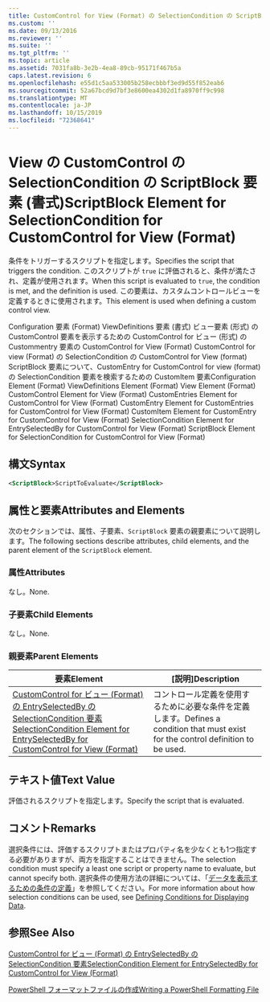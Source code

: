 ```yaml
---
title: CustomControl for View (Format) の SelectionCondition の ScriptBlock 要素Microsoft Docs
ms.custom: ''
ms.date: 09/13/2016
ms.reviewer: ''
ms.suite: ''
ms.tgt_pltfrm: ''
ms.topic: article
ms.assetid: 7031fa8b-3e2b-4ea8-89cb-95171f467b5a
caps.latest.revision: 6
ms.openlocfilehash: e55d1c5aa533005b258ecbbbf3ed9d55f852eab6
ms.sourcegitcommit: 52a67bcd9d7bf3e8600ea4302d1fa8970ff9c998
ms.translationtype: MT
ms.contentlocale: ja-JP
ms.lasthandoff: 10/15/2019
ms.locfileid: "72368641"
---
```

# <a name="scriptblock-element-for-selectioncondition-for-customcontrol-for-view-format"></a><span data-ttu-id="528f5-102">View の CustomControl の SelectionCondition の ScriptBlock 要素 (書式)</span><span class="sxs-lookup"><span data-stu-id="528f5-102">ScriptBlock Element for SelectionCondition for CustomControl for View (Format)</span></span>

<span data-ttu-id="528f5-103">条件をトリガーするスクリプトを指定します。</span><span class="sxs-lookup"><span data-stu-id="528f5-103">Specifies the script that triggers the condition.</span></span> <span data-ttu-id="528f5-104">このスクリプトが `true` に評価されると、条件が満たされ、定義が使用されます。</span><span class="sxs-lookup"><span data-stu-id="528f5-104">When this script is evaluated to `true`, the condition is met, and the definition is used.</span></span> <span data-ttu-id="528f5-105">この要素は、カスタムコントロールビューを定義するときに使用されます。</span><span class="sxs-lookup"><span data-stu-id="528f5-105">This element is used when defining a custom control view.</span></span>

<span data-ttu-id="528f5-106">Configuration 要素 (Format) ViewDefinitions 要素 (書式) ビュー要素 (形式) の CustomControl 要素を表示するための CustomControl for ビュー (形式) の Custommentry 要素の CustomControl for View (Format) CustomControl for view (Format) の SelectionCondition の CustomControl for View (format) ScriptBlock 要素について、CustomEntry for CustomControl for view (format) の SelectionCondition 要素を検索するための CustomItem 要素</span><span class="sxs-lookup"><span data-stu-id="528f5-106">Configuration Element (Format) ViewDefinitions Element (Format) View Element (Format) CustomControl Element for View (Format) CustomEntries Element for CustomControl for View (Format) CustomEntry Element for CustomEntries for CustomControl for View (Format) CustomItem Element for CustomEntry for CustomControl for View (Format) SelectionCondition Element for EntrySelectedBy for CustomControl for View (Format) ScriptBlock Element for SelectionCondition for CustomControl for View (Format)</span></span>

## <a name="syntax"></a><span data-ttu-id="528f5-107">構文</span><span class="sxs-lookup"><span data-stu-id="528f5-107">Syntax</span></span>

```xml
<ScriptBlock>ScriptToEvaluate</ScriptBlock>
```

## <a name="attributes-and-elements"></a><span data-ttu-id="528f5-108">属性と要素</span><span class="sxs-lookup"><span data-stu-id="528f5-108">Attributes and Elements</span></span>

<span data-ttu-id="528f5-109">次のセクションでは、属性、子要素、`ScriptBlock` 要素の親要素について説明します。</span><span class="sxs-lookup"><span data-stu-id="528f5-109">The following sections describe attributes, child elements, and the parent element of the `ScriptBlock` element.</span></span>

### <a name="attributes"></a><span data-ttu-id="528f5-110">属性</span><span class="sxs-lookup"><span data-stu-id="528f5-110">Attributes</span></span>

<span data-ttu-id="528f5-111">なし。</span><span class="sxs-lookup"><span data-stu-id="528f5-111">None.</span></span>

### <a name="child-elements"></a><span data-ttu-id="528f5-112">子要素</span><span class="sxs-lookup"><span data-stu-id="528f5-112">Child Elements</span></span>

<span data-ttu-id="528f5-113">なし。</span><span class="sxs-lookup"><span data-stu-id="528f5-113">None.</span></span>

### <a name="parent-elements"></a><span data-ttu-id="528f5-114">親要素</span><span class="sxs-lookup"><span data-stu-id="528f5-114">Parent Elements</span></span>

|<span data-ttu-id="528f5-115">要素</span><span class="sxs-lookup"><span data-stu-id="528f5-115">Element</span></span>|<span data-ttu-id="528f5-116">[説明]</span><span class="sxs-lookup"><span data-stu-id="528f5-116">Description</span></span>|
|-------------|-----------------|
|[<span data-ttu-id="528f5-117">CustomControl for ビュー (Format) の EntrySelectedBy の SelectionCondition 要素</span><span class="sxs-lookup"><span data-stu-id="528f5-117">SelectionCondition Element for EntrySelectedBy for CustomControl for View (Format)</span></span>](./selectioncondition-element-for-entryselectedby-for-customcontrol-format.md)|<span data-ttu-id="528f5-118">コントロール定義を使用するために必要な条件を定義します。</span><span class="sxs-lookup"><span data-stu-id="528f5-118">Defines a condition that must exist for the control definition to be used.</span></span>|

## <a name="text-value"></a><span data-ttu-id="528f5-119">テキスト値</span><span class="sxs-lookup"><span data-stu-id="528f5-119">Text Value</span></span>

<span data-ttu-id="528f5-120">評価されるスクリプトを指定します。</span><span class="sxs-lookup"><span data-stu-id="528f5-120">Specify the script that is evaluated.</span></span>

## <a name="remarks"></a><span data-ttu-id="528f5-121">コメント</span><span class="sxs-lookup"><span data-stu-id="528f5-121">Remarks</span></span>

<span data-ttu-id="528f5-122">選択条件には、評価するスクリプトまたはプロパティ名を少なくとも1つ指定する必要がありますが、両方を指定することはできません。</span><span class="sxs-lookup"><span data-stu-id="528f5-122">The selection condition must specify a least one script or property name to evaluate, but cannot specify both.</span></span> <span data-ttu-id="528f5-123">選択条件の使用方法の詳細については、「[データを表示するための条件の定義](./defining-conditions-for-displaying-data.md)」を参照してください。</span><span class="sxs-lookup"><span data-stu-id="528f5-123">For more information about how selection conditions can be used, see [Defining Conditions for Displaying Data](./defining-conditions-for-displaying-data.md).</span></span>

## <a name="see-also"></a><span data-ttu-id="528f5-124">参照</span><span class="sxs-lookup"><span data-stu-id="528f5-124">See Also</span></span>

[<span data-ttu-id="528f5-125">CustomControl for ビュー (Format) の EntrySelectedBy の SelectionCondition 要素</span><span class="sxs-lookup"><span data-stu-id="528f5-125">SelectionCondition Element for EntrySelectedBy for CustomControl for View (Format)</span></span>](./selectioncondition-element-for-entryselectedby-for-customcontrol-format.md)

[<span data-ttu-id="528f5-126">PowerShell フォーマットファイルの作成</span><span class="sxs-lookup"><span data-stu-id="528f5-126">Writing a PowerShell Formatting File</span></span>](./writing-a-powershell-formatting-file.md)
